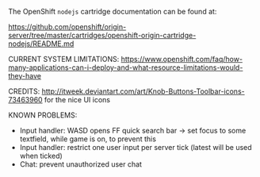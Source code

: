 The OpenShift `nodejs` cartridge documentation can be found at:

https://github.com/openshift/origin-server/tree/master/cartridges/openshift-origin-cartridge-nodejs/README.md

CURRENT SYSTEM LIMITATIONS:
https://www.openshift.com/faq/how-many-applications-can-i-deploy-and-what-resource-limitations-would-they-have

CREDITS:
http://itweek.deviantart.com/art/Knob-Buttons-Toolbar-icons-73463960 for the nice UI icons

KNOWN PROBLEMS:
 - Input handler: WASD opens FF quick search bar -> set focus to some textfield, while game is on, to prevent this
 - Input handler: restrict one user input per server tick (latest will be used when ticked)
 - Chat: prevent unauthorized user chat